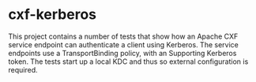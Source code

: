 cxf-kerberos
===========

This project contains a number of tests that show how an Apache CXF service
endpoint can authenticate a client using Kerberos. The service endpoints use a
TransportBinding policy, with an Supporting Kerberos token. The tests start
up a local KDC and thus so external configuration is required.

